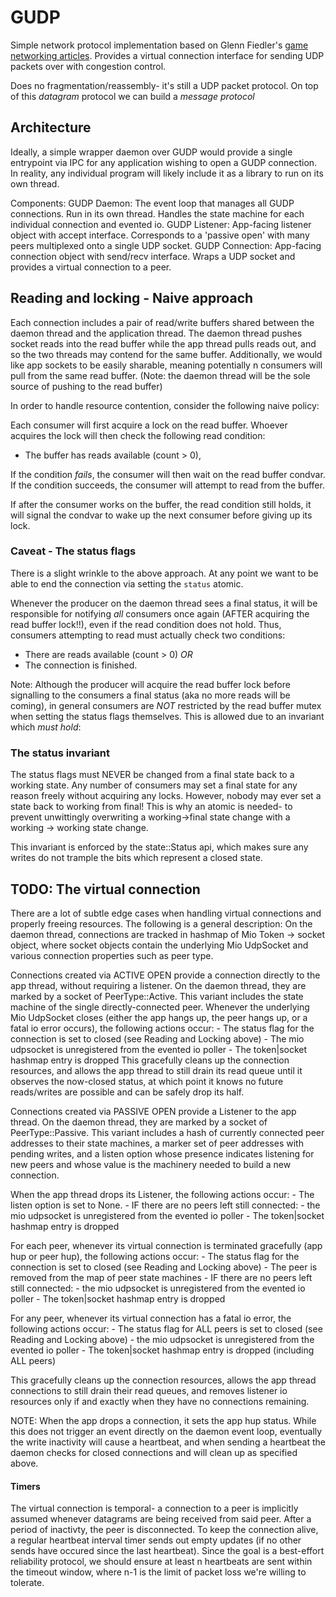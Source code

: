 # GUDP

Simple network protocol implementation based on Glenn Fiedler's [game networking articles](https://gafferongames.com/post/virtual_connection_over_udp/).
Provides a virtual connection interface for sending UDP packets over with congestion control.

Does no fragmentation/reassembly- it's still a UDP packet protocol.
On top of this _datagram_ protocol we can build a _message protocol_

## Architecture

Ideally, a simple wrapper daemon over GUDP would provide a single entrypoint via IPC
for any application wishing to open a GUDP connection. In reality, any individual program
will likely include it as a library to run on its own thread.

Components:
  GUDP Daemon:
    The event loop that manages all GUDP connections. Run in its own thread.
    Handles the state machine for each individual connection and evented io.
  GUDP Listener:
    App-facing listener object with accept interface.
    Corresponds to a 'passive open' with many peers multiplexed onto a single UDP socket.
  GUDP Connection:
    App-facing connection object with send/recv interface.
    Wraps a UDP socket and provides a virtual connection to a peer.

## Reading and locking - Naive approach
Each connection includes a pair of read/write buffers shared between the daemon thread
and the application thread. The daemon thread pushes socket reads into the read buffer while
the app thread pulls reads out, and so the two threads may contend for the same buffer.
Additionally, we would like app sockets to be easily sharable, meaning potentially n consumers will pull from the same read buffer.
(Note: the daemon thread will be the sole source of pushing to the read buffer)

In order to handle resource contention, consider the following naive policy:

Each consumer will first acquire a lock on the read buffer.
Whoever acquires the lock will then check the following read condition:
- The buffer has reads available (count > 0),

If the condition _fails_, the consumer will then wait on the read buffer condvar.
If the condition succeeds, the consumer will attempt to read from the buffer.

If after the consumer works on the buffer, the read condition still holds,
it will signal the condvar to wake up the next consumer before giving up its lock.

### Caveat - The status flags
There is a slight wrinkle to the above approach. At any point we want to be able to end the connection via setting the `status` atomic.

Whenever the producer on the daemon thread sees a final status, it will be responsible for notifying _all_ consumers once again (AFTER acquiring the read buffer lock!!), even if the read condition does not hold. Thus, consumers attempting to read must actually check two conditions:
- There are reads available (count > 0) *OR*
- The connection is finished.

Note: Although the producer will acquire the read buffer lock before signalling to the consumers a final status (aka no more reads will be coming), in general consumers are _NOT_ restricted by the read buffer mutex when setting the status flags themselves. This is allowed due to an invariant which *must hold*:

### The status invariant

The status flags must NEVER be changed from a final state back to a working state. Any number of consumers may set a final state for any reason freely without acquiring any locks. However, nobody may ever set a state back to working from final! This is why an atomic is needed- to prevent unwittingly overwriting a working->final state change with a working -> working state change.

This invariant is enforced by the state::Status api, which makes sure any
writes do not trample the bits which represent a closed state.

## TODO: The virtual connection
There are a lot of subtle edge cases when handling virtual connections and properly freeing resources.
The following is a general description:
  On the daemon thread, connections are tracked in hashmap of Mio Token -> socket object,
  where socket objects contain the underlying Mio UdpSocket and various connection properties such as peer type.

  Connections created via ACTIVE OPEN provide a connection directly to the app thread, without requiring a listener.
  On the daemon thread, they are marked by a socket of PeerType::Active.
  This variant includes the state machine of the single directly-connected peer.
  Whenever the underlying Mio UdpSocket closes (either the app hangs up,
  the peer hangs up, or a fatal io error occurs), the following actions occur:
    - The status flag for the connection is set to closed (see Reading and Locking above)
    - The mio udpsocket is unregistered from the evented io poller
    - The token|socket hashmap entry is dropped
  This gracefully cleans up the connection resources, and allows the app thread to still drain its read queue until it observes the now-closed status,
  at which point it knows no future reads/writes are possible and can be safely drop its half.

  Connections created via PASSIVE OPEN provide a Listener to the app thread.
  On the daemon thread, they are marked by a socket of PeerType::Passive.
  This variant includes a hash of currently connected peer addresses to their state machines,
  a marker set of peer addresses with pending writes,
  and a listen option whose presence indicates listening for new peers and whose value is the machinery needed to build a new connection.

  When the app thread drops its Listener, the following actions occur:
    - The listen option is set to None.
    - IF there are no peers left still connected:
      - the mio udpsocket is unregistered from the evented io poller
      - The token|socket hashmap entry is dropped

  For each peer, whenever its virtual connection is terminated gracefully (app hup or peer hup), the following actions occur:
    - The status flag for the connection is set to closed (see Reading and Locking above)
    - The peer is removed from the map of peer state machines
    - IF there are no peers left still connected:
      - the mio udpsocket is unregistered from the evented io poller
      - The token|socket hashmap entry is dropped

  For any peer, whenever its virtual connection has a fatal io error, the following actions occur:
    - The status flag for ALL peers is set to closed (see Reading and Locking above)
    - the mio udpsocket is unregistered from the evented io poller
    - The token|socket hashmap entry is dropped (including ALL peers)

  This gracefully cleans up the connection resources, allows the app thread connections to still drain their read queues, and
  removes listener io resources only if and exactly when they have no connections remaining.

  NOTE: When the app drops a connection, it sets the app hup status. While this does not trigger an event directly on the daemon event loop,
  eventually the write inactivity will cause a heartbeat, and when sending a heartbeat the daemon checks for closed connections and will clean up
  as specified above.

#### Timers
  The virtual connection is temporal- a connection to a peer is implicitly assumed whenever datagrams are being received from said peer.
  After a period of inactivty, the peer is disconnected. To keep the connection alive, a regular heartbeat interval timer sends out
  empty updates (if no other sends have occured since the last heartbeat). Since the goal is a best-effort reliability protocol,
  we should ensure at least n heartbeats are sent within the timeout window, where n-1 is the limit of packet loss we're willing to tolerate.
